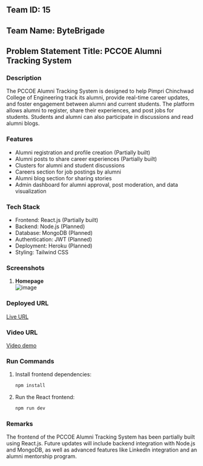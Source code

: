 ## Team ID: 15  
## Team Name: ByteBrigade  
## Problem Statement Title: PCCOE Alumni Tracking System

### Description  
The PCCOE Alumni Tracking System is designed to help Pimpri Chinchwad College of Engineering track its alumni, provide real-time career updates, and foster engagement between alumni and current students. The platform allows alumni to register, share their experiences, and post jobs for students. Students and alumni can also participate in discussions and read alumni blogs.

### Features  
- Alumni registration and profile creation (Partially built)
- Alumni posts to share career experiences (Partially built)
- Clusters for alumni and student discussions
- Careers section for job postings by alumni
- Alumni blog section for sharing stories
- Admin dashboard for alumni approval, post moderation, and data visualization

### Tech Stack  
- Frontend: React.js (Partially built)  
- Backend: Node.js (Planned)  
- Database: MongoDB (Planned)  
- Authentication: JWT (Planned)  
- Deployment: Heroku (Planned)  
- Styling: Tailwind CSS  

### Screenshots  
1. **Homepage**  
![image](https://github.com/user-attachments/assets/84b9ee93-f99b-4a0a-a551-a49c0cdf106d)


### Deployed URL  
[Live URL](https://bytebrigade.mayuresh.me)

### Video URL  
[Video demo](https://www.loom.com/share/c3350299bfe84db4a167a185662c2375?sid=8ea7116c-d99c-4e0d-b86c-b89166ec4ed1)

### Run Commands  
1. Install frontend dependencies:  
   ```bash
   npm install
   ```

2. Run the React frontend:  
   ```bash
   npm run dev
   ```

### Remarks  
The frontend of the PCCOE Alumni Tracking System has been partially built using React.js. Future updates will include backend integration with Node.js and MongoDB, as well as advanced features like LinkedIn integration and an alumni mentorship program.
